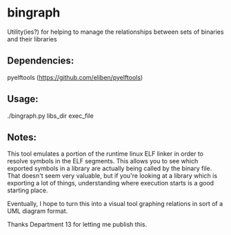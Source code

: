 # bingraph
Utility(ies?) for helping to manage the relationships between sets of binaries and their libraries

Dependencies:
-------------
pyelftools (https://github.com/eliben/pyelftools)


Usage:
------
./bingraph.py libs_dir exec_file


Notes:
------
This tool emulates a portion of the runtime linux ELF linker in order to resolve symbols in the ELF segments.  This allows you to see which exported symbols in a library are actually being called by the binary file. That doesn't seem very valuable, but if you're looking at a library which is exporting a lot of things, understanding where execution starts is a good starting place.

Eventually, I hope to turn this into a visual tool graphing relations in sort of a UML diagram format.

Thanks Department 13 for letting me publish this.
